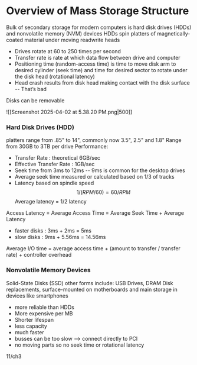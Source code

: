 # Overview of Mass Storage Structure

Bulk of secondary storage for modern computers is hard disk drives (HDDs) and nonvolatile memory (NVM) devices 
HDDs spin platters of magnetically-coated material under moving readwrite heads 

- Drives rotate at 60 to 250 times per second 
- Transfer rate is rate at which data flow between drive and computer
- Positioning time (random-access time) is time to move disk arm to desired cylinder (seek time) and time for desired sector to rotate under the disk head (rotational latency) 
- Head crash results from disk head making contact with the disk surface -- That’s bad 

Disks can be removable

![[Screenshot 2025-04-02 at 5.38.20 PM.png|500]]

### Hard Disk Drives (HDD)

platters range from .85" to 14", commonly now 3.5", 2.5" and 1.8"
Range from 30GB to 3TB per drive
Performance:
- Transfer Rate : theoretical 6GB/sec
- Effective Transfer Rate : 1GB/sec
- Seek time from 3ms to 12ms -- 9ms is common for the desktop drives
- Average seek time measured or calculated based on 1/3 of tracks
- Latency based on spindle speed
$$
1 / (RPM / 60) = 60 / RPM
$$
Average latency = 1/2 latency

Access Latency = Average Access Time = Average Seek Time + Average Latency
- faster disks : 3ms + 2ms = 5ms
- slow disks : 9ms + 5.56ms = 14.56ms

Average I/O time = average access time + (amount to transfer / transfer rate) + controller overhead

### Nonvolatile Memory Devices

Solid-State Disks (SSD)
other forms include: USB Drives, DRAM Disk replacements, surface-mounted on motherboards and main storage in devices like smartphones

- more reliable than HDDs
- More expensive per MB
- Shorter lifespan
- less capacity
- much faster
- busses can be too slow --> connect directly to PCI 
- no moving parts so no seek time or rotational latency


11/ch3